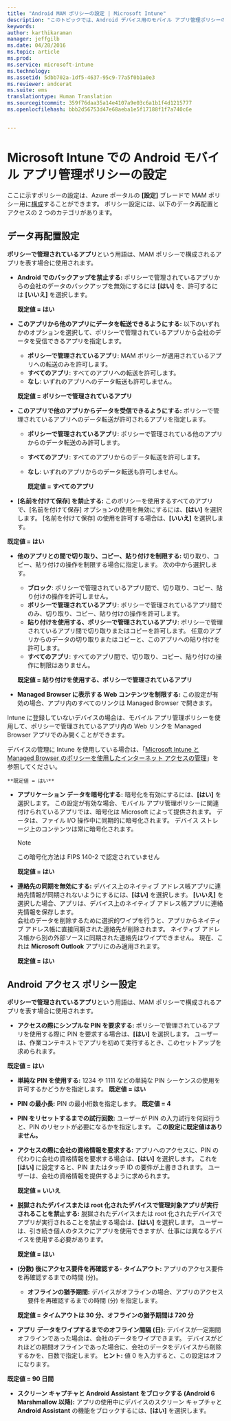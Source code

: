 ```yaml
---
title: "Android MAM ポリシーの設定 | Microsoft Intune"
description: "このトピックでは、Android デバイス用のモバイル アプリ管理ポリシーの設定について説明します。"
keywords: 
author: karthikaraman
manager: jeffgilb
ms.date: 04/28/2016
ms.topic: article
ms.prod: 
ms.service: microsoft-intune
ms.technology: 
ms.assetid: 5dbb702a-1df5-4637-95c9-77a5f0b1a0e3
ms.reviewer: andcerat
ms.suite: ems
translationtype: Human Translation
ms.sourcegitcommit: 359f76daa35a14e4107a9e03c6a1b1f4d1215777
ms.openlocfilehash: bbb2d56753d47e68aeba1e5f17188f1f7a740c6e


---
```


# Microsoft Intune での Android モバイル アプリ管理ポリシーの設定
ここに示すポリシーの設定は、Azure ポータルの **[設定]** ブレードで MAM ポリシー用に[構成](create-and-deploy-mobile-app-management-policies-with-microsoft-intune.md)することができます。
ポリシー設定には、以下のデータ再配置とアクセスの 2 つのカテゴリがあります。

##  データ再配置設定
**ポリシーで管理されているアプリ**という用語は、MAM ポリシーで構成されるアプリを表す場合に使用されます。
- **Android でのバックアップを禁止する:** ポリシーで管理されているアプリからの会社のデータのバックアップを無効にするには **[はい]** を、許可するには **[いいえ]** を選択します。

  **既定値 = はい**
- **このアプリから他のアプリにデータを転送できるようにする:** 以下のいずれかのオプションを選択して、ポリシーで管理されているアプリから会社のデータを受信できるアプリを指定します。
  -   **ポリシーで管理されているアプリ**: MAM ポリシーが適用されているアプリへの転送のみを許可します。
  -   **すべてのアプリ**: すべてのアプリへの転送を許可します。
  -   **なし**: いずれのアプリへのデータ転送も許可しません。

  **既定値 = ポリシーで管理されているアプリ**
- **このアプリで他のアプリからデータを受信できるようにする:** ポリシーで管理されているアプリへのデータ転送が許可されるアプリを指定します。
  -   **ポリシーで管理されているアプリ**: ポリシーで管理されている他のアプリからのデータ転送のみ許可します。
  -   **すべてのアプリ**: すべてのアプリからのデータ転送を許可します。
  -   **なし**: いずれのアプリからのデータ転送も許可しません。

      **既定値 = すべてのアプリ**

-   **[名前を付けて保存] を禁止する:** このポリシーを使用するすべてのアプリで、[名前を付けて保存] オプションの使用を無効にするには、**[はい]** を選択します。 [名前を付けて保存] の使用を許可する場合は、**[いいえ]** を選択します。

  **既定値 = はい**
- **他のアプリとの間で切り取り、コピー、貼り付けを制限する:** 切り取り、コピー、貼り付けの操作を制限する場合に指定します。 次の中から選択します。
  -   **ブロック**: ポリシーで管理されているアプリ間で、切り取り、コピー、貼り付けの操作を許可しません。
  -   **ポリシーで管理されているアプリ**: ポリシーで管理されているアプリ間でのみ、切り取り、コピー、貼り付けの操作を許可します。
  -   **貼り付けを使用する、ポリシーで管理されているアプリ**: ポリシーで管理されているアプリ間で切り取りまたはコピーを許可します。 任意のアプリからのデータの切り取りまたはコピーと、このアプリへの貼り付けを許可します。
  -   **すべてのアプリ**: すべてのアプリ間で、切り取り、コピー、貼り付けの操作に制限はありません。

    **既定値 = 貼り付けを使用する、ポリシーで管理されているアプリ**
-   **Managed Browser に表示する Web コンテンツを制限する:** この設定が有効の場合、アプリ内のすべてのリンクは Managed Browser で開きます。

  Intune に登録していないデバイスの場合は、モバイル アプリ管理ポリシーを使用して、ポリシーで管理されているアプリ内の Web リンクを Managed Browser アプリでのみ開くことができます。

  デバイスの管理に Intune を使用している場合は、「[Microsoft Intune と Managed Browser のポリシーを使用したインターネット アクセスの管理](manage-internet-access-using-managed-browser-policies.md)」を参照してください。

    **既定値 = はい**
- **アプリケーション データを暗号化する:** 暗号化を有効にするには、**[はい]** を選択します。 この設定が有効な場合、モバイル アプリ管理ポリシーに関連付けられているアプリでは、暗号化は Microsoft によって提供されます。 データは、ファイル I/O 操作中に同期的に暗号化されます。 デバイス ストレージ上のコンテンツは常に暗号化されます。
  >[!NOTE]
  >この暗号化方法は FIPS 140-2 で認定されていません

  **既定値 = はい**

- **連絡先の同期を無効にする:** デバイス上のネイティブ アドレス帳アプリに連絡先情報が同期されないようにするには、**[はい]** を選択します。 **[いいえ]** を選択した場合、アプリは、デバイス上のネイティブ アドレス帳アプリに連絡先情報を保存します。<br/>会社のデータを削除するために選択的ワイプを行うと、アプリからネイティブ アドレス帳に直接同期された連絡先が削除されます。 ネイティブ アドレス帳から別の外部ソースに同期された連絡先はワイプできません。 現在、これは **Microsoft Outlook** アプリにのみ適用されます。

  **既定値 = はい**

##  Android アクセス ポリシー設定
**ポリシーで管理されているアプリ**という用語は、MAM ポリシーで構成されるアプリを表す場合に使用されます。

- **アクセスの際にシンプルな PIN を要求する:** ポリシーで管理されているアプリを使用する際に PIN を要求する場合は、**[はい]** を選択します。 ユーザーは、作業コンテキストでアプリを初めて実行するとき、このセットアップを求められます。

 **既定値 = はい**

 -  **単純な PIN を使用する:** 1234 や 1111 などの単純な PIN シーケンスの使用を許可するかどうかを指定します。 **既定値 = はい**
 - **PIN の最小長:** PIN の最小桁数を指定します。 **既定値 = 4**
 - **PIN をリセットするまでの試行回数:** ユーザーが PIN の入力試行を何回行うと、PIN のリセットが必要になるかを指定します。 **この設定に既定値はありません。**
- **アクセスの際に会社の資格情報を要求する:** アプリへのアクセスに、PIN の代わりに会社の資格情報を要求する場合は、**[はい]** を選択します。  これを **[はい]** に設定すると、PIN またはタッチ ID の要件が上書きされます。  ユーザーは、会社の資格情報を提供するように求められます。

  **既定値 = いいえ**
- **脱獄されたデバイスまたは root 化されたデバイスで管理対象アプリが実行されることを禁止する:** 脱獄されたデバイスまたは root 化されたデバイスでアプリが実行されることを禁止する場合は、**[はい]** を選択します。 ユーザーは、引き続き個人のタスクにアプリを使用できますが、仕事には異なるデバイスを使用する必要があります。

  **既定値 = はい**
- **(分数) 後にアクセス要件を再確認する**-   **タイムアウト:** アプリのアクセス要件を再確認するまでの時間 (分)。
  -   **オフラインの猶予期間:** デバイスがオフラインの場合、アプリのアクセス要件を再確認するまでの時間 (分) を指定します。

    **既定値 = タイムアウトは 30 分、オフラインの猶予期間は 720 分**

-   **アプリ データをワイプするまでのオフライン間隔 (日):** デバイスが一定期間オフラインであった場合は、会社のデータをワイプできます。  デバイスがどれほどの期間オフラインであった場合に、会社のデータをデバイスから削除するかを、日数で指定します。 **ヒント:** 値 0 を入力すると、この設定はオフになります。

  **既定値 = 90 日間**
- **スクリーン キャプチャと Android Assistant をブロックする (Android 6 Marshmallow 以降):** アプリの使用中にデバイスのスクリーン キャプチャと **Android Assistant** の機能をブロックするには、**[はい]** を選択します。



<!--HONumber=Jul16_HO3-->


